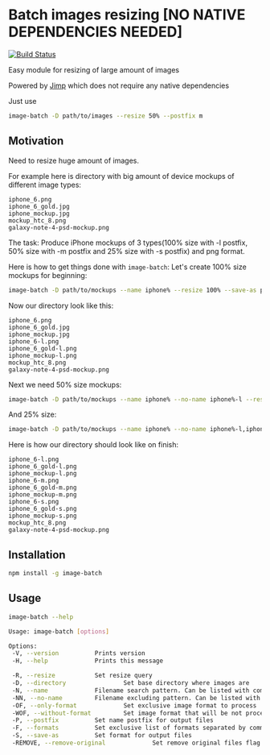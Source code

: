 # Batch images resizing [NO NATIVE DEPENDENCIES NEEDED]
[![Build Status](https://travis-ci.org/andrew-medvedev/image-sausage.svg?branch=master)](https://travis-ci.org/andrew-medvedev/image-sausage)

Easy module for resizing of large amount of images

Powered by [Jimp](https://www.npmjs.com/package/jimp) which does not require any native dependencies

Just use
```bash
image-batch -D path/to/images --resize 50% --postfix m
```

## Motivation

Need to resize huge amount of images.

For example here is directory with big amount of device mockups of different image types:

    iphone_6.png
    iphone_6_gold.jpg
    iphone_mockup.jpg
    mockup_htc_8.png
    galaxy-note-4-psd-mockup.png

The task: Produce iPhone mockups of 3 types(100% size with -l postfix, 50% size with -m postfix and 25% size with -s postfix) and png format.

Here is how to get things done with `image-batch`:
Let's create 100% size mockups for beginning:
```bash
image-batch -D path/to/mockups --name iphone% --resize 100% --save-as png --postfix l
```
Now our directory look like this:

    iphone_6.png
    iphone_6_gold.jpg
    iphone_mockup.jpg
    iphone_6-l.png
    iphone_6_gold-l.png
    iphone_mockup-l.png
    mockup_htc_8.png
    galaxy-note-4-psd-mockup.png

Next we need 50% size mockups:
```bash
image-batch -D path/to/mockups --name iphone% --no-name iphone%-l --resize 50% --save-as png --postfix m
```

And 25% size:
```bash
image-batch -D path/to/mockups --name iphone% --no-name iphone%-l,iphone%-m --resize 25% --save-as png --postfix s --remove-original
```

Here is how our directory should look like on finish:

    iphone_6-l.png
    iphone_6_gold-l.png
    iphone_mockup-l.png
    iphone_6-m.png
    iphone_6_gold-m.png
    iphone_mockup-m.png
    iphone_6-s.png
    iphone_6_gold-s.png
    iphone_mockup-s.png
    mockup_htc_8.png
    galaxy-note-4-psd-mockup.png

## Installation

```bash
npm install -g image-batch
```

## Usage

```bash
image-batch --help
```

```bash
Usage: image-batch [options]

Options:
 -V, --version          Prints version
 -H, --help             Prints this message

 -R, --resize           Set resize query
 -D, --directory                Set base directory where images are
 -N, --name             Filename search pattern. Can be listed with comma
 -NN, --no-name         Filename excluding pattern. Can be listed with comma
 -OF, --only-format             Set exclusive image format to process
 -WOF, --without-format         Set image format that will be not processed
 -P, --postfix          Set name postfix for output files
 -F, --formats          Set exclusive list of formats separated by commas
 -S, --save-as          Set format for output files
 -REMOVE, --remove-original             Set remove original files flag
```